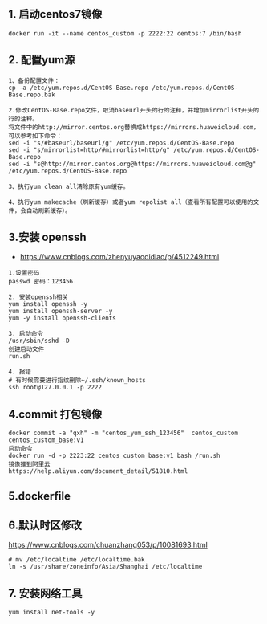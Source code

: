 ## 1. 启动centos7镜像

```
docker run -it --name centos_custom -p 2222:22 centos:7 /bin/bash
```

## 2. 配置yum源

```
1、备份配置文件：
cp -a /etc/yum.repos.d/CentOS-Base.repo /etc/yum.repos.d/CentOS-Base.repo.bak

2.修改CentOS-Base.repo文件，取消baseurl开头的行的注释，并增加mirrorlist开头的行的注释。
将文件中的http://mirror.centos.org替换成https://mirrors.huaweicloud.com，可以参考如下命令：
sed -i "s/#baseurl/baseurl/g" /etc/yum.repos.d/CentOS-Base.repo
sed -i "s/mirrorlist=http/#mirrorlist=http/g" /etc/yum.repos.d/CentOS-Base.repo
sed -i "s@http://mirror.centos.org@https://mirrors.huaweicloud.com@g" /etc/yum.repos.d/CentOS-Base.repo

3、执行yum clean all清除原有yum缓存。

4、执行yum makecache（刷新缓存）或者yum repolist all（查看所有配置可以使用的文件，会自动刷新缓存）。
```

## 3.安装 openssh
- https://www.cnblogs.com/zhenyuyaodidiao/p/4512249.html
```
1.设置密码
passwd 密码：123456

2. 安装openssh相关
yum install openssh -y
yum install openssh-server -y
yum -y install openssh-clients

3. 启动命令
/usr/sbin/sshd -D
创建启动文件 
run.sh

4. 报错
# 有时候需要进行指纹删除~/.ssh/known_hosts
ssh root@127.0.0.1 -p 2222

```
## 4.commit 打包镜像
```
docker commit -a "qxh" -m "centos_yum_ssh_123456"  centos_custom centos_custom_base:v1
启动命令
docker run -d -p 2223:22 centos_custom_base:v1 bash /run.sh
镜像推到阿里云
https://help.aliyun.com/document_detail/51810.html
```

## 5.dockerfile 

## 6.默认时区修改 
https://www.cnblogs.com/chuanzhang053/p/10081693.html
```
# mv /etc/localtime /etc/localtime.bak
ln -s /usr/share/zoneinfo/Asia/Shanghai /etc/localtime
```
## 7. 安装网络工具
```
yum install net-tools -y
```